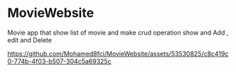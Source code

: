 # MovieWebsite
Movie app that show list of movie and make crud operation show and Add , edit and Delete


https://github.com/Mohamed8fci/MovieWebsite/assets/53530825/c8c419c0-774b-4f03-b507-304c5a69325c

